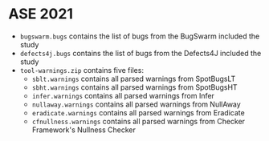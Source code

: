 # ASE 2021
* `bugswarm.bugs` contains the list of bugs from the BugSwarm included the study
* `defects4j.bugs` contains the list of bugs from the Defects4J included the study
* `tool-warnings.zip` contains five files:
  * `sblt.warnings` contains all parsed warnings from SpotBugsLT
  * `sbht.warnings` contains all parsed warnings from SpotBugsHT
  * `infer.warnings` contains all parsed warnings from Infer
  * `nullaway.warnings` contains all parsed warnings from NullAway
  * `eradicate.warnings` contains all parsed warnings from Eradicate
  * `cfnullness.warnings` contains all parsed warnings from Checker Framework's Nullness Checker
